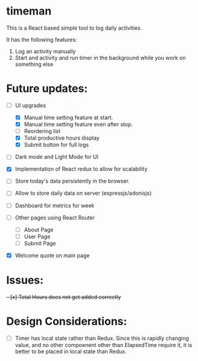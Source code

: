 # timeman

This is a React based simple tool to log daily activities. 

It has the following features:
1. Log an activity manually
2. Start and activity and run timer in the background while you work on something else

# Future updates:
- [ ] UI upgrades
  * [x] Manual time setting feature at start.
  * [x] Manual time setting feature even after stop.
  * [ ] Reordering list
  * [x] Total productive hours display
  * [x] Submit button for full logs
- [ ] Dark mode and Light Mode for UI
- [x] Implementation of React redux to allow for scalability
- [ ] Store today's data persistently in the browser.
- [ ] Allow to store daily data on server (expressjs/adonisjs)
- [ ] Dashboard for metrics for week
- [ ] Other pages using React Router
  * [ ] About Page
  * [ ] User Page
  * [ ] Submit Page
- [x] Welcome quote on main page


# Issues:
~~- [x] Total Hours does not get added correctly~~

# Design Considerations:
- [ ] Timer has local state rather than Redux. Since this is rapidly changing value, and no other compoenent other than ElapsedTime require it, it is better to be placed in local state than Redux.